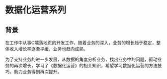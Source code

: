 # 数据化运营系列

## 背景
在工作中从事C端落地页的开发工作，随着业务的深入，业务的增长趋于稳定，整体收入增长率逐渐平缓，业务也趋向成熟。

为了支持业务的进一步发展，从数据的角度分析业务，找出业务中的问题，驱动业务的再次增长，学习了《数据化运营》的相关知识，希望学习数据化运营的方法技巧，助力业务得到再次提升。